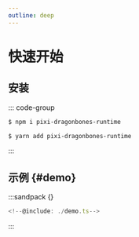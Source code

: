 ```yaml
---
outline: deep
---
```

# 快速开始

## 安装
::: code-group
```sh [npm]
$ npm i pixi-dragonbones-runtime
```
```sh [yarn]
$ yarn add pixi-dragonbones-runtime
```
:::
<!--@include: ../../../README.md{20,38}-->
## 示例 {#demo}
:::sandpack {}
```ts /index.ts
<!--@include: ./demo.ts-->
```
:::